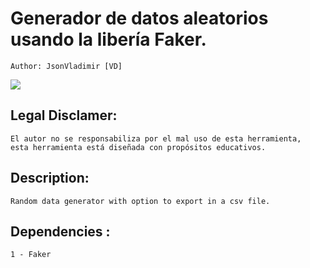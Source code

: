 # Generador de datos aleatorios usando la libería Faker.
    Author: JsonVladimir [VD]
   <img src="https://img.shields.io/badge/STATUS-EN%20DESAROLLO-green">

## Legal Disclamer:
    El autor no se responsabiliza por el mal uso de esta herramienta,
    esta herramienta está diseñada con propósitos educativos.
## Description:
    Random data generator with option to export in a csv file.
## Dependencies :
    1 - Faker